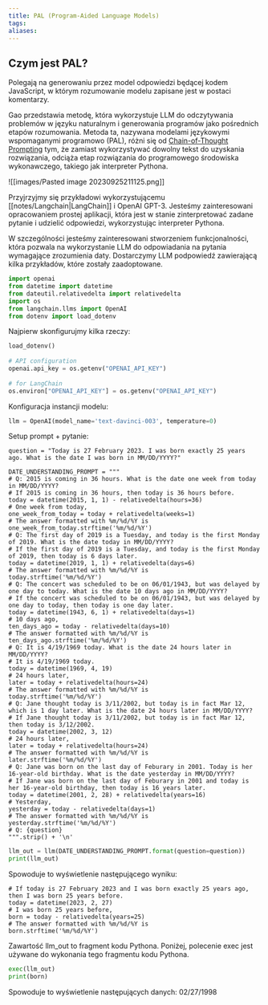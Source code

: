 ```yaml
---
title: PAL (Program-Aided Language Models)
tags: 
aliases:
---
```

## Czym jest PAL?
Polegają na generowaniu przez model odpowiedzi będącej kodem JavaScript, w którym rozumowanie modelu zapisane jest w postaci komentarzy.

Gao  przedstawia metodę, która wykorzystuje LLM do odczytywania problemów w języku naturalnym i generowania programów jako pośrednich etapów rozumowania. Metoda ta, nazywana modelami językowymi wspomaganymi programowo (PAL), różni się od [Chain-of-Thought Prompting](Chain-of-Thought%20Prompting) tym, że zamiast wykorzystywać dowolny tekst do uzyskania rozwiązania, odciąża etap rozwiązania do programowego środowiska wykonawczego, takiego jak interpreter Pythona.

![[images/Pasted image 20230925211125.png]]

Przyjrzyjmy się przykładowi wykorzystującemu [[notes/Langchain|LangChain]] i OpenAI GPT-3. Jesteśmy zainteresowani opracowaniem prostej aplikacji, która jest w stanie zinterpretować zadane pytanie i udzielić odpowiedzi, wykorzystując interpreter Pythona.

W szczególności jesteśmy zainteresowani stworzeniem funkcjonalności, która pozwala na wykorzystanie LLM do odpowiadania na pytania wymagające zrozumienia daty. Dostarczymy LLM podpowiedź zawierającą kilka przykładów, które zostały zaadoptowane.

```python
import openai
from datetime import datetime
from dateutil.relativedelta import relativedelta
import os
from langchain.llms import OpenAI
from dotenv import load_dotenv
```

Najpierw skonfigurujmy kilka rzeczy:

```python
load_dotenv()
 
# API configuration
openai.api_key = os.getenv("OPENAI_API_KEY")
 
# for LangChain
os.environ["OPENAI_API_KEY"] = os.getenv("OPENAI_API_KEY")
```

Konfiguracja instancji modelu:

```python
llm = OpenAI(model_name='text-davinci-003', temperature=0)
```

Setup prompt + pytanie:

```
question = "Today is 27 February 2023. I was born exactly 25 years ago. What is the date I was born in MM/DD/YYYY?"
 
DATE_UNDERSTANDING_PROMPT = """
# Q: 2015 is coming in 36 hours. What is the date one week from today in MM/DD/YYYY?
# If 2015 is coming in 36 hours, then today is 36 hours before.
today = datetime(2015, 1, 1) - relativedelta(hours=36)
# One week from today,
one_week_from_today = today + relativedelta(weeks=1)
# The answer formatted with %m/%d/%Y is
one_week_from_today.strftime('%m/%d/%Y')
# Q: The first day of 2019 is a Tuesday, and today is the first Monday of 2019. What is the date today in MM/DD/YYYY?
# If the first day of 2019 is a Tuesday, and today is the first Monday of 2019, then today is 6 days later.
today = datetime(2019, 1, 1) + relativedelta(days=6)
# The answer formatted with %m/%d/%Y is
today.strftime('%m/%d/%Y')
# Q: The concert was scheduled to be on 06/01/1943, but was delayed by one day to today. What is the date 10 days ago in MM/DD/YYYY?
# If the concert was scheduled to be on 06/01/1943, but was delayed by one day to today, then today is one day later.
today = datetime(1943, 6, 1) + relativedelta(days=1)
# 10 days ago,
ten_days_ago = today - relativedelta(days=10)
# The answer formatted with %m/%d/%Y is
ten_days_ago.strftime('%m/%d/%Y')
# Q: It is 4/19/1969 today. What is the date 24 hours later in MM/DD/YYYY?
# It is 4/19/1969 today.
today = datetime(1969, 4, 19)
# 24 hours later,
later = today + relativedelta(hours=24)
# The answer formatted with %m/%d/%Y is
today.strftime('%m/%d/%Y')
# Q: Jane thought today is 3/11/2002, but today is in fact Mar 12, which is 1 day later. What is the date 24 hours later in MM/DD/YYYY?
# If Jane thought today is 3/11/2002, but today is in fact Mar 12, then today is 3/12/2002.
today = datetime(2002, 3, 12)
# 24 hours later,
later = today + relativedelta(hours=24)
# The answer formatted with %m/%d/%Y is
later.strftime('%m/%d/%Y')
# Q: Jane was born on the last day of Feburary in 2001. Today is her 16-year-old birthday. What is the date yesterday in MM/DD/YYYY?
# If Jane was born on the last day of Feburary in 2001 and today is her 16-year-old birthday, then today is 16 years later.
today = datetime(2001, 2, 28) + relativedelta(years=16)
# Yesterday,
yesterday = today - relativedelta(days=1)
# The answer formatted with %m/%d/%Y is
yesterday.strftime('%m/%d/%Y')
# Q: {question}
""".strip() + '\n'
```

```python
llm_out = llm(DATE_UNDERSTANDING_PROMPT.format(question=question))
print(llm_out)
```

Spowoduje to wyświetlenie następującego wyniku:

```
# If today is 27 February 2023 and I was born exactly 25 years ago, then I was born 25 years before.
today = datetime(2023, 2, 27)
# I was born 25 years before,
born = today - relativedelta(years=25)
# The answer formatted with %m/%d/%Y is
born.strftime('%m/%d/%Y')
```

Zawartość llm_out to fragment kodu Pythona. Poniżej, polecenie exec jest używane do wykonania tego fragmentu kodu Pythona.

```python
exec(llm_out)
print(born)
```

Spowoduje to wyświetlenie następujących danych: 02/27/1998